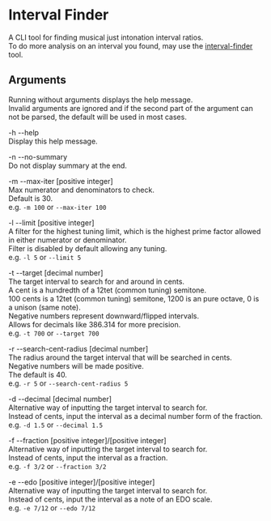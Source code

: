 # Interval Finder
A CLI tool for finding musical just intonation interval ratios.  
To do more analysis on an interval you found, may use the [interval-finder](https://github.com/Artour64/interval-info) tool.  

## Arguments
Running without arguments displays the help message.  
Invalid arguments are ignored and if the second part of the argument can not be parsed, the default will be used in most cases.  

-h --help  
 Display this help message.  

-n --no-summary  
 Do not display summary at the end.  

-m --max-iter \[positive integer\]  
 Max numerator and denominators to check.  
 Default is 30.  
 e.g. `-m 100` or `--max-iter 100`  

-l --limit \[positive integer\]  
 A filter for the highest tuning limit, which is the highest prime factor allowed in either numerator or denominator.  
 Filter is disabled by default allowing any tuning.  
 e.g. `-l 5` or `--limit 5`  

 -t --target \[decimal number\]  
 The target interval to search for and around in cents.  
 A cent is a hundredth of a 12tet (common tuning) semitone.  
 100 cents is a 12tet (common tuning) semitone, 1200 is an pure octave, 0 is a unison (same note).  
 Negative numbers represent downward/flipped intervals.  
 Allows for decimals like 386.314 for more precision.  
 e.g. `-t 700` or `--target 700`  

 -r --search-cent-radius \[decimal number\]  
 The radius around the target interval that will be searched in cents.  
 Negative numbers will be made positive.  
 The default is 40.  
 e.g. `-r 5` or `--search-cent-radius 5`  

 -d --decimal \[decimal number\]  
 Alternative way of inputting the target interval to search for.  
 Instead of cents, input the interval as a decimal number form of the fraction.  
 e.g. `-d 1.5` or `--decimal 1.5`  

 -f --fraction \[positive integer\]/\[positive integer\]  
 Alternative way of inputting the target interval to search for.  
 Instead of cents, input the interval as a fraction.  
 e.g. `-f 3/2` or `--fraction 3/2`  
 
 -e --edo \[positive integer\]/\[positive integer\]  
 Alternative way of inputting the target interval to search for.  
 Instead of cents, input the interval as a note of an EDO scale.  
 e.g. `-e 7/12` or `--edo 7/12`  
